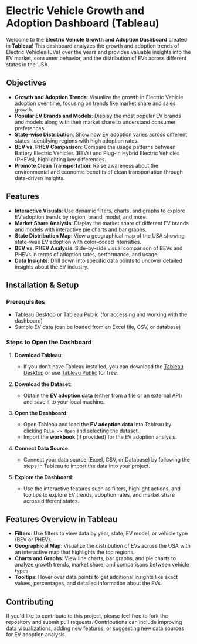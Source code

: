 # Electric Vehicle Growth and Adoption Dashboard (Tableau)

Welcome to the **Electric Vehicle Growth and Adoption Dashboard** created in **Tableau**! This dashboard analyzes the growth and adoption trends of Electric Vehicles (EVs) over the years and provides valuable insights into the EV market, consumer behavior, and the distribution of EVs across different states in the USA.

## Objectives

- **Growth and Adoption Trends**: Visualize the growth in Electric Vehicle adoption over time, focusing on trends like market share and sales growth.
- **Popular EV Brands and Models**: Display the most popular EV brands and models along with their market share to understand consumer preferences.
- **State-wise Distribution**: Show how EV adoption varies across different states, identifying regions with high adoption rates.
- **BEV vs. PHEV Comparison**: Compare the usage patterns between Battery Electric Vehicles (BEVs) and Plug-in Hybrid Electric Vehicles (PHEVs), highlighting key differences.
- **Promote Clean Transportation**: Raise awareness about the environmental and economic benefits of clean transportation through data-driven insights.

## Features

- **Interactive Visuals**: Use dynamic filters, charts, and graphs to explore EV adoption trends by region, brand, model, and more.
- **Market Share Analysis**: Display the market share of different EV brands and models with interactive pie charts and bar graphs.
- **State Distribution Map**: View a geographical map of the USA showing state-wise EV adoption with color-coded intensities.
- **BEV vs. PHEV Analysis**: Side-by-side visual comparison of BEVs and PHEVs in terms of adoption rates, performance, and usage.
- **Data Insights**: Drill down into specific data points to uncover detailed insights about the EV industry.

## Installation & Setup

### Prerequisites

- Tableau Desktop or Tableau Public (for accessing and working with the dashboard)
- Sample EV data (can be loaded from an Excel file, CSV, or database)

### Steps to Open the Dashboard

1. **Download Tableau**:
   - If you don’t have Tableau installed, you can download the [Tableau Desktop](https://www.tableau.com/products/desktop) or use [Tableau Public](https://public.tableau.com/s/) for free.
   
2. **Download the Dataset**:
   - Obtain the **EV adoption data** (either from a file or an external API) and save it to your local machine.

3. **Open the Dashboard**:
   - Open Tableau and load the **EV adoption data** into Tableau by clicking `File -> Open` and selecting the dataset.
   - Import the **workbook** (if provided) for the EV adoption analysis.

4. **Connect Data Source**:
   - Connect your data source (Excel, CSV, or Database) by following the steps in Tableau to import the data into your project.

5. **Explore the Dashboard**:
   - Use the interactive features such as filters, highlight actions, and tooltips to explore EV trends, adoption rates, and market share across different states.

## Features Overview in Tableau

- **Filters**: Use filters to view data by year, state, EV model, or vehicle type (BEV or PHEV).
- **Geographical Map**: Visualize the distribution of EVs across the USA with an interactive map that highlights the top regions.
- **Charts and Graphs**: View line charts, bar graphs, and pie charts to analyze growth trends, market share, and comparisons between vehicle types.
- **Tooltips**: Hover over data points to get additional insights like exact values, percentages, and detailed information about the EVs.

## Contributing

If you'd like to contribute to this project, please feel free to fork the repository and submit pull requests. Contributions can include improving data visualizations, adding new features, or suggesting new data sources for EV adoption analysis.



